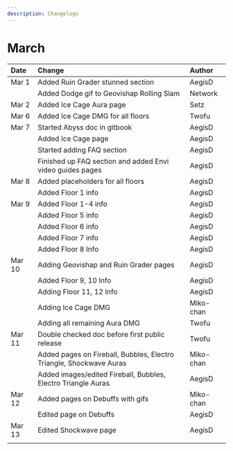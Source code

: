 ```yaml
---
description: Changelogs
---
```


# March

| Date | Change | Author |
| :--- | :--- | :--- |
| Mar 1 | Added Ruin Grader stunned section | AegisD |
|  | Added Dodge gif to Geovishap Rolling Slam | Network |
| Mar 2 | Added Ice Cage Aura page | Setz |
| Mar 6 | Added Ice Cage DMG for all floors | Twofu |
| Mar 7 | Started Abyss doc in gitbook | AegisD |
|  | Added Ice Cage page | AegisD |
|  | Started adding FAQ section | AegisD |
|  | Finished up FAQ section and added Envi video guides pages | AegisD |
| Mar 8 | Added placeholders for all floors | AegisD |
|  | Added Floor 1 info | AegisD |
| Mar 9 | Added Floor 1-4 info | AegisD |
|  | Added Floor 5 info | AegisD |
|  | Added Floor 6 info | AegisD |
|  | Added Floor 7 info | AegisD |
|  | Added Floor 8 Info | AegisD |
| Mar 10 | Adding Geovishap and Ruin Grader pages | AegisD |
|  | Added Floor 9, 10 Info | AegisD |
|  | Adding Floor 11, 12 Info | AegisD |
|  | Adding Ice Cage DMG | Miko-chan |
|  | Adding all remaining Aura DMG | Twofu |
| Mar 11 | Double checked doc before first public release | Twofu |
|  | Added pages on Fireball, Bubbles, Electro Triangle, Shockwave Auras | Miko-chan |
|  | Added images/edited Fireball, Bubbles, Electro Triangle Auras | AegisD |
| Mar 12 | Added pages on Debuffs with gifs | Miko-chan |
|  | Edited page on Debuffs | AegisD |
| Mar 13 | Edited Shockwave page | AegisD |
|  |  |  |

### 

